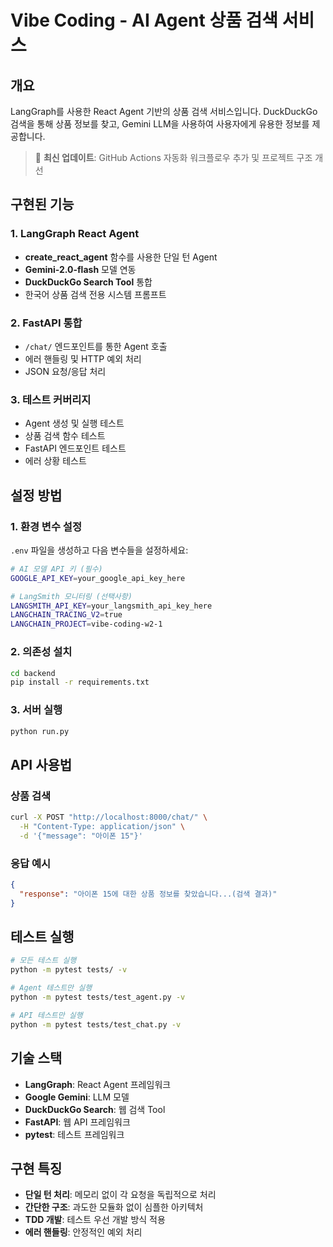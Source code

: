 # Vibe Coding - AI Agent 상품 검색 서비스

## 개요
LangGraph를 사용한 React Agent 기반의 상품 검색 서비스입니다. DuckDuckGo 검색을 통해 상품 정보를 찾고, Gemini LLM을 사용하여 사용자에게 유용한 정보를 제공합니다.

> 🚀 **최신 업데이트**: GitHub Actions 자동화 워크플로우 추가 및 프로젝트 구조 개선

## 구현된 기능

### 1. LangGraph React Agent
- **create_react_agent** 함수를 사용한 단일 턴 Agent
- **Gemini-2.0-flash** 모델 연동
- **DuckDuckGo Search Tool** 통합
- 한국어 상품 검색 전용 시스템 프롬프트

### 2. FastAPI 통합
- `/chat/` 엔드포인트를 통한 Agent 호출
- 에러 핸들링 및 HTTP 예외 처리
- JSON 요청/응답 처리

### 3. 테스트 커버리지
- Agent 생성 및 실행 테스트
- 상품 검색 함수 테스트
- FastAPI 엔드포인트 테스트
- 에러 상황 테스트

## 설정 방법

### 1. 환경 변수 설정
`.env` 파일을 생성하고 다음 변수들을 설정하세요:

```bash
# AI 모델 API 키 (필수)
GOOGLE_API_KEY=your_google_api_key_here

# LangSmith 모니터링 (선택사항)
LANGSMITH_API_KEY=your_langsmith_api_key_here
LANGCHAIN_TRACING_V2=true
LANGCHAIN_PROJECT=vibe-coding-w2-1
```

### 2. 의존성 설치
```bash
cd backend
pip install -r requirements.txt
```

### 3. 서버 실행
```bash
python run.py
```

## API 사용법

### 상품 검색
```bash
curl -X POST "http://localhost:8000/chat/" \
  -H "Content-Type: application/json" \
  -d '{"message": "아이폰 15"}'
```

### 응답 예시
```json
{
  "response": "아이폰 15에 대한 상품 정보를 찾았습니다...(검색 결과)"
}
```

## 테스트 실행
```bash
# 모든 테스트 실행
python -m pytest tests/ -v

# Agent 테스트만 실행
python -m pytest tests/test_agent.py -v

# API 테스트만 실행
python -m pytest tests/test_chat.py -v
```

## 기술 스택
- **LangGraph**: React Agent 프레임워크
- **Google Gemini**: LLM 모델
- **DuckDuckGo Search**: 웹 검색 Tool
- **FastAPI**: 웹 API 프레임워크
- **pytest**: 테스트 프레임워크

## 구현 특징
- **단일 턴 처리**: 메모리 없이 각 요청을 독립적으로 처리
- **간단한 구조**: 과도한 모듈화 없이 심플한 아키텍처
- **TDD 개발**: 테스트 우선 개발 방식 적용
- **에러 핸들링**: 안정적인 예외 처리 